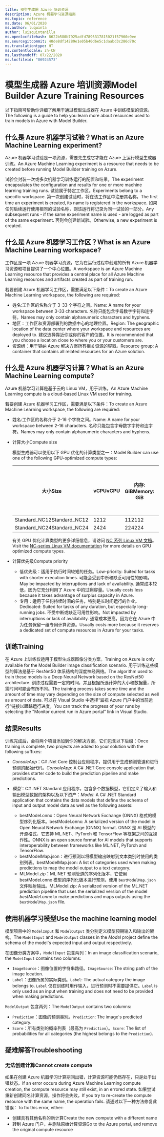 ```yaml
---
title: 模型生成器 Azure 培训资源
description: Azure 机器学习资源指南
ms.topic: reference
ms.date: 06/01/2020
ms.author: luquinta
author: luisquintanilla
ms.openlocfilehash: 8622b580b7925adfd7895317815021f57960e9ee
ms.sourcegitcommit: 40de8df14289e1e05b40d6e5c1daabd3c286d70c
ms.translationtype: HT
ms.contentlocale: zh-CN
ms.lasthandoff: 07/22/2020
ms.locfileid: "86924573"
---
```

# <a name="model-builder-azure-training-resources"></a><span data-ttu-id="d8f79-103">模型生成器 Azure 培训资源</span><span class="sxs-lookup"><span data-stu-id="d8f79-103">Model Builder Azure Training Resources</span></span>

<span data-ttu-id="d8f79-104">以下指南可帮助你详细了解用于通过模型生成器在 Azure 中训练模型的资源。</span><span class="sxs-lookup"><span data-stu-id="d8f79-104">The following is a guide to help you learn more about resources used to train models in Azure with Model Builder.</span></span>

## <a name="what-is-an-azure-machine-learning-experiment"></a><span data-ttu-id="d8f79-105">什么是 Azure 机器学习试验？</span><span class="sxs-lookup"><span data-stu-id="d8f79-105">What is an Azure Machine Learning experiment?</span></span>

<span data-ttu-id="d8f79-106">Azure 机器学习试验是一项资源，需要先生成它才能在 Azure 上运行模型生成器训练。</span><span class="sxs-lookup"><span data-stu-id="d8f79-106">An Azure Machine Learning experiment is a resource that needs to be created before running Model Builder training on Azure.</span></span>

<span data-ttu-id="d8f79-107">试验会封装一次或多次机器学习训练运行的配置和结果。</span><span class="sxs-lookup"><span data-stu-id="d8f79-107">The experiment encapsulates the configuration and results for one or more machine learning training runs.</span></span> <span data-ttu-id="d8f79-108">试验属于特定工作区。</span><span class="sxs-lookup"><span data-stu-id="d8f79-108">Experiments belong to a specific workspace.</span></span> <span data-ttu-id="d8f79-109">第一次创建试验时，将在该工作区中注册其名称。</span><span class="sxs-lookup"><span data-stu-id="d8f79-109">The first time an experiment is created, its name is registered in the workspace.</span></span> <span data-ttu-id="d8f79-110">如果任何后续运行使用相同的试验名称，则该运行将记录为同一试验的一部分。</span><span class="sxs-lookup"><span data-stu-id="d8f79-110">Any subsequent runs - if the same experiment name is used - are logged as part of the same experiment.</span></span> <span data-ttu-id="d8f79-111">否则会创建新试验。</span><span class="sxs-lookup"><span data-stu-id="d8f79-111">Otherwise, a new experiment is created.</span></span>

## <a name="what-is-an-azure-machine-learning-workspace"></a><span data-ttu-id="d8f79-112">什么是 Azure 机器学习工作区？</span><span class="sxs-lookup"><span data-stu-id="d8f79-112">What is an Azure Machine Learning workspace?</span></span>

<span data-ttu-id="d8f79-113">工作区是一项 Azure 机器学习资源，它为在运行过程中创建的所有 Azure 机器学习资源和项目提供了一个中心位置。</span><span class="sxs-lookup"><span data-stu-id="d8f79-113">A workspace is an Azure Machine Learning resource that provides a central place for all Azure Machine Learning resources and artifacts created as part of training run.</span></span>

<span data-ttu-id="d8f79-114">若要创建 Azure 机器学习工作区，需要满足以下条件：</span><span class="sxs-lookup"><span data-stu-id="d8f79-114">To create an Azure Machine Learning workspace, the following are required:</span></span>

- <span data-ttu-id="d8f79-115">姓名:工作区的名称介于 3-33 个字符之间。</span><span class="sxs-lookup"><span data-stu-id="d8f79-115">Name: A name for your workspace between 3-33 characters.</span></span> <span data-ttu-id="d8f79-116">名称只能包含字母数字字符和连字符。</span><span class="sxs-lookup"><span data-stu-id="d8f79-116">Names may only contain alphanumeric characters and hyphens.</span></span>
- <span data-ttu-id="d8f79-117">地区：工作区和资源部署到的数据中心的地理位置。</span><span class="sxs-lookup"><span data-stu-id="d8f79-117">Region: The geographic location of the data center where your workspace and resources are deployed to.</span></span> <span data-ttu-id="d8f79-118">建议选择靠近你或你的客户的位置。</span><span class="sxs-lookup"><span data-stu-id="d8f79-118">It is recommended that you choose a location close to where you or your customers are.</span></span>
- <span data-ttu-id="d8f79-119">资源组：用于容纳 Azure 解决方案所有相关资源的容器。</span><span class="sxs-lookup"><span data-stu-id="d8f79-119">Resource group: A container that contains all related resources for an Azure solution.</span></span>

## <a name="what-is-an-azure-machine-learning-compute"></a><span data-ttu-id="d8f79-120">什么是 Azure 机器学习计算？</span><span class="sxs-lookup"><span data-stu-id="d8f79-120">What is an Azure Machine Learning compute?</span></span>

<span data-ttu-id="d8f79-121">Azure 机器学习计算是基于云的 Linux VM，用于训练。</span><span class="sxs-lookup"><span data-stu-id="d8f79-121">An Azure Machine Learning compute is a cloud-based Linux VM used for training.</span></span>

<span data-ttu-id="d8f79-122">若要创建 Azure 机器学习工作区，需要满足以下条件：</span><span class="sxs-lookup"><span data-stu-id="d8f79-122">To create an Azure Machine Learning workspace, the following are required:</span></span>

- <span data-ttu-id="d8f79-123">姓名:工作区的名称介于 2-16 个字符之间。</span><span class="sxs-lookup"><span data-stu-id="d8f79-123">Name: A name for your workspace between 2-16 characters.</span></span> <span data-ttu-id="d8f79-124">名称只能包含字母数字字符和连字符。</span><span class="sxs-lookup"><span data-stu-id="d8f79-124">Names may only contain alphanumeric characters and hyphens.</span></span>
- <span data-ttu-id="d8f79-125">计算大小</span><span class="sxs-lookup"><span data-stu-id="d8f79-125">Compute size</span></span>

    <span data-ttu-id="d8f79-126">模型生成器可以使用以下 GPU 优化的计算类型之一：</span><span class="sxs-lookup"><span data-stu-id="d8f79-126">Model Builder can use one of the following GPU-optimized compute types:</span></span>

    | <span data-ttu-id="d8f79-127">大小</span><span class="sxs-lookup"><span data-stu-id="d8f79-127">Size</span></span> | <span data-ttu-id="d8f79-128">vCPU</span><span class="sxs-lookup"><span data-stu-id="d8f79-128">vCPU</span></span> | <span data-ttu-id="d8f79-129">内存: GiB</span><span class="sxs-lookup"><span data-stu-id="d8f79-129">Memory: GiB</span></span> | <span data-ttu-id="d8f79-130">临时存储 (SSD) GiB</span><span class="sxs-lookup"><span data-stu-id="d8f79-130">Temp storage (SSD) GiB</span></span> | <span data-ttu-id="d8f79-131">GPU</span><span class="sxs-lookup"><span data-stu-id="d8f79-131">GPU</span></span> | <span data-ttu-id="d8f79-132">GPU 内存：GiB</span><span class="sxs-lookup"><span data-stu-id="d8f79-132">GPU memory: GiB</span></span> | <span data-ttu-id="d8f79-133">最大数据磁盘数</span><span class="sxs-lookup"><span data-stu-id="d8f79-133">Max data disks</span></span> | <span data-ttu-id="d8f79-134">最大 NIC 数</span><span class="sxs-lookup"><span data-stu-id="d8f79-134">Max NICs</span></span> |
    |---|---|---|---|---|---|---|---|
    | <span data-ttu-id="d8f79-135">Standard_NC12</span><span class="sxs-lookup"><span data-stu-id="d8f79-135">Standard_NC12</span></span>   | <span data-ttu-id="d8f79-136">12</span><span class="sxs-lookup"><span data-stu-id="d8f79-136">12</span></span> | <span data-ttu-id="d8f79-137">112</span><span class="sxs-lookup"><span data-stu-id="d8f79-137">112</span></span> | <span data-ttu-id="d8f79-138">680</span><span class="sxs-lookup"><span data-stu-id="d8f79-138">680</span></span>  | <span data-ttu-id="d8f79-139">2</span><span class="sxs-lookup"><span data-stu-id="d8f79-139">2</span></span> | <span data-ttu-id="d8f79-140">24</span><span class="sxs-lookup"><span data-stu-id="d8f79-140">24</span></span> | <span data-ttu-id="d8f79-141">48</span><span class="sxs-lookup"><span data-stu-id="d8f79-141">48</span></span> | <span data-ttu-id="d8f79-142">2</span><span class="sxs-lookup"><span data-stu-id="d8f79-142">2</span></span> |
    | <span data-ttu-id="d8f79-143">Standard_NC24</span><span class="sxs-lookup"><span data-stu-id="d8f79-143">Standard_NC24</span></span>   | <span data-ttu-id="d8f79-144">24</span><span class="sxs-lookup"><span data-stu-id="d8f79-144">24</span></span> | <span data-ttu-id="d8f79-145">224</span><span class="sxs-lookup"><span data-stu-id="d8f79-145">224</span></span> | <span data-ttu-id="d8f79-146">1440</span><span class="sxs-lookup"><span data-stu-id="d8f79-146">1440</span></span> | <span data-ttu-id="d8f79-147">4</span><span class="sxs-lookup"><span data-stu-id="d8f79-147">4</span></span> | <span data-ttu-id="d8f79-148">48</span><span class="sxs-lookup"><span data-stu-id="d8f79-148">48</span></span> | <span data-ttu-id="d8f79-149">64</span><span class="sxs-lookup"><span data-stu-id="d8f79-149">64</span></span> | <span data-ttu-id="d8f79-150">4</span><span class="sxs-lookup"><span data-stu-id="d8f79-150">4</span></span> |

    <span data-ttu-id="d8f79-151">有关 GPU 优化计算类型的更多详细信息，请访问 [NC 系列 Linux VM 文档](https://docs.microsoft.com/azure/virtual-machines/nc-series?toc=/azure/virtual-machines/linux/toc.json&bc=/azure/virtual-machines/linux/breadcrumb/toc.json)。</span><span class="sxs-lookup"><span data-stu-id="d8f79-151">Visit the [NC-series Linux VM documentation](https://docs.microsoft.com/azure/virtual-machines/nc-series?toc=/azure/virtual-machines/linux/toc.json&bc=/azure/virtual-machines/linux/breadcrumb/toc.json) for more details on GPU optimized compute types.</span></span>
- <span data-ttu-id="d8f79-152">计算优先级</span><span class="sxs-lookup"><span data-stu-id="d8f79-152">Compute priority</span></span>

  - <span data-ttu-id="d8f79-153">低优先级：适用于执行时间较短的任务。</span><span class="sxs-lookup"><span data-stu-id="d8f79-153">Low-priority: Suited for tasks with shorter execution times.</span></span> <span data-ttu-id="d8f79-154">可能会受到中断和缺乏可用性的影响。</span><span class="sxs-lookup"><span data-stu-id="d8f79-154">May be impacted by interruptions and lack of availability.</span></span> <span data-ttu-id="d8f79-155">通常成本较低，因为它充分利用了 Azure 中的过剩容量。</span><span class="sxs-lookup"><span data-stu-id="d8f79-155">Usually costs less because it takes advantage of surplus capacity in Azure.</span></span>
  - <span data-ttu-id="d8f79-156">专用：适用于任何持续时间的任务，特别是长时间运行的作业。</span><span class="sxs-lookup"><span data-stu-id="d8f79-156">Dedicated: Suited for tasks of any duration, but especially long-running jobs.</span></span> <span data-ttu-id="d8f79-157">不受中断或缺乏可用性影响。</span><span class="sxs-lookup"><span data-stu-id="d8f79-157">Not impacted by interruptions or lack of availability.</span></span> <span data-ttu-id="d8f79-158">通常成本更高，因为它在 Azure 中为任务保留一组专用计算资源。</span><span class="sxs-lookup"><span data-stu-id="d8f79-158">Usually costs more because it reserves a dedicated set of compute resources in Azure for your tasks.</span></span>

## <a name="training"></a><span data-ttu-id="d8f79-159">训练</span><span class="sxs-lookup"><span data-stu-id="d8f79-159">Training</span></span>

<span data-ttu-id="d8f79-160">在 Azure 上训练仅适用于模型生成器图像分类方案。</span><span class="sxs-lookup"><span data-stu-id="d8f79-160">Training on Azure is only available for the Model Builder image classification scenario.</span></span> <span data-ttu-id="d8f79-161">用于训练这些模型的算法是基于 ResNet50 体系结构的深度神经网络。</span><span class="sxs-lookup"><span data-stu-id="d8f79-161">The algorithm used to train these models is a Deep Neural Network based on the ResNet50 architecture.</span></span> <span data-ttu-id="d8f79-162">训练过程需要一定的时间，并且根据所选计算的大小和数据量，所需时间可能会有所不同。</span><span class="sxs-lookup"><span data-stu-id="d8f79-162">The training process takes some time and the amount of time may vary depending on the size of compute selected as well as amount of data.</span></span> <span data-ttu-id="d8f79-163">可以在 Visual Studio 中选择“监视 Azure 门户中的当前运行”链接以跟踪运行进度。</span><span class="sxs-lookup"><span data-stu-id="d8f79-163">You can track the progress of your runs by selecting the "Monitor current run in Azure portal" link in Visual Studio.</span></span>

## <a name="results"></a><span data-ttu-id="d8f79-164">结果</span><span class="sxs-lookup"><span data-stu-id="d8f79-164">Results</span></span>

<span data-ttu-id="d8f79-165">训练完成后，会将两个项目添加到你的解决方案，它们包含以下后缀：</span><span class="sxs-lookup"><span data-stu-id="d8f79-165">Once training is complete, two projects are added to your solution with the following suffixes:</span></span>

- <span data-ttu-id="d8f79-166">*ConsoleApp*：C# .Net Core 控制台应用程序，提供用于生成预测管道和进行预测的起始代码。</span><span class="sxs-lookup"><span data-stu-id="d8f79-166">*ConsoleApp*: A C# .NET Core console application that provides starter code to build the prediction pipeline and make predictions.</span></span>
- <span data-ttu-id="d8f79-167">*模型*：C# .NET Standard 应用程序，包含多个数据模型，它们定义了输入和输出模型数据的架构以及以下资产：</span><span class="sxs-lookup"><span data-stu-id="d8f79-167">*Model*: A C# .NET Standard application that contains the data models that define the schema of input and output model data as well as the following assets:</span></span>

  - <span data-ttu-id="d8f79-168">bestModel.onnx：Open Neural Network Exchange (ONNX) 格式的模型序列化版本。</span><span class="sxs-lookup"><span data-stu-id="d8f79-168">bestModel.onnx: A serialized version of the model in Open Neural Network Exchange (ONNX) format.</span></span> <span data-ttu-id="d8f79-169">ONNX 是 AI 模型的开源格式，它支持 ML.NET、PyTorch 和 TensorFlow 等框架之间的互操作性。</span><span class="sxs-lookup"><span data-stu-id="d8f79-169">ONNX is an open source format for AI models that supports interoperability between frameworks like ML.NET, PyTorch and TensorFlow.</span></span>
  - <span data-ttu-id="d8f79-170">bestModelMap.json：进行预测以将模型输出映射到文本类别时使用的类别列表。</span><span class="sxs-lookup"><span data-stu-id="d8f79-170">bestModelMap.json: A list of categories used when making predictions to map the model output to a text category.</span></span>
  - <span data-ttu-id="d8f79-171">MLModel.zip：ML.NET 预测管道的序列化版本，它使用 bestModel.onnx 模型的序列化版本进行预测，使用 `bestModelMap.json` 文件映射输出。</span><span class="sxs-lookup"><span data-stu-id="d8f79-171">MLModel.zip: A serialized version of the ML.NET prediction pipeline that uses the serialized version of the model *bestModel.onnx* to make predictions and maps outputs using the `bestModelMap.json` file.</span></span>

## <a name="use-the-machine-learning-model"></a><span data-ttu-id="d8f79-172">使用机器学习模型</span><span class="sxs-lookup"><span data-stu-id="d8f79-172">Use the machine learning model</span></span>

<span data-ttu-id="d8f79-173">模型项目中的 `ModelInput` 和 `ModelOutput` 类分别定义模型预期输入和输出的架构。</span><span class="sxs-lookup"><span data-stu-id="d8f79-173">The `ModelInput` and `ModelOutput` classes in the *Model* project define the schema of the model's expected input and output respectively.</span></span>

<span data-ttu-id="d8f79-174">在图像分类方案中，`ModelInput` 包含两列：</span><span class="sxs-lookup"><span data-stu-id="d8f79-174">In an image classification scenario, the `ModelInput` contains two columns:</span></span>

- <span data-ttu-id="d8f79-175">`ImageSource`：图像位置的字符串路径。</span><span class="sxs-lookup"><span data-stu-id="d8f79-175">`ImageSource`: The string path of the image location.</span></span>
- <span data-ttu-id="d8f79-176">`Label`：图像所属的实际类别。</span><span class="sxs-lookup"><span data-stu-id="d8f79-176">`Label`: The actual category the image belongs to.</span></span> <span data-ttu-id="d8f79-177">`Label` 仅在训练时用作输入，进行预测时不需要提供它。</span><span class="sxs-lookup"><span data-stu-id="d8f79-177">`Label` is only used as an input when training and does not need to be provided when making predictions.</span></span>

<span data-ttu-id="d8f79-178">`ModelOutput` 包含两列：</span><span class="sxs-lookup"><span data-stu-id="d8f79-178">The `ModelOutput` contains two columns:</span></span>

- <span data-ttu-id="d8f79-179">`Prediction`：图像的预测类别。</span><span class="sxs-lookup"><span data-stu-id="d8f79-179">`Prediction`: The image's predicted category.</span></span>
- <span data-ttu-id="d8f79-180">`Score`：所有类别的概率列表（最高为 `Prediction`）。</span><span class="sxs-lookup"><span data-stu-id="d8f79-180">`Score`: The list of probabilities for all categories (the highest belongs to the `Prediction`).</span></span>

## <a name="troubleshooting"></a><span data-ttu-id="d8f79-181">疑难解答</span><span class="sxs-lookup"><span data-stu-id="d8f79-181">Troubleshooting</span></span>

### <a name="cannot-create-compute"></a><span data-ttu-id="d8f79-182">无法创建计算</span><span class="sxs-lookup"><span data-stu-id="d8f79-182">Cannot create compute</span></span>

<span data-ttu-id="d8f79-183">如果在创建 Azure 机器学习计算期间出错，计算资源可能仍然存在，只是处于出错状态。</span><span class="sxs-lookup"><span data-stu-id="d8f79-183">If an error occurs during Azure Machine Learning compute creation, the compute resource may still exist, in an errored state.</span></span> <span data-ttu-id="d8f79-184">如果尝试重新创建同名计算资源，操作将会失败。</span><span class="sxs-lookup"><span data-stu-id="d8f79-184">If you try to re-create the compute resource with the same name, the operation fails.</span></span> <span data-ttu-id="d8f79-185">请通过以下一种方法修复此错误：</span><span class="sxs-lookup"><span data-stu-id="d8f79-185">To fix this error, either:</span></span>

- <span data-ttu-id="d8f79-186">创建具有其他名称的新计算</span><span class="sxs-lookup"><span data-stu-id="d8f79-186">Create the new compute with a different name</span></span>
- <span data-ttu-id="d8f79-187">转到 Azure 门户，并删除原始计算资源</span><span class="sxs-lookup"><span data-stu-id="d8f79-187">Go to the Azure portal, and remove the original compute resource</span></span>

